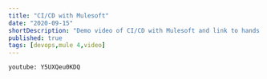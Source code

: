 ```yaml
---
title: "CI/CD with Mulesoft"
date: "2020-09-15"
shortDescription: "Demo video of CI/CD with Mulesoft and link to hands on lab."
published: true
tags: [devops,mule 4,video]
---
```


`youtube: Y5UXQeu0KDQ`
